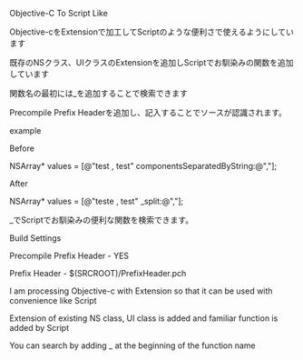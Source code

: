Objective-C To  Script Like

Objective-cをExtensionで加工してScriptのような便利さで使えるようにしています

既存のNSクラス、UIクラスのExtensionを追加しScriptでお馴染みの関数を追加しています

関数名の最初には_を追加することで検索できます

Precompile Prefix Headerを追加し、記入することでソースが認識されます。

example

Before

NSArray* values = [@"test , test" componentsSeparatedByString:@","];

After

NSArray* values = [@"teste , test" _split:@","];

_でScriptでお馴染みの便利な関数を検索できます。



Build Settings

Precompile Prefix Header - YES

Prefix Header - $(SRCROOT)/PrefixHeader.pch


I am processing Objective-c with Extension so that it can be used with convenience like Script

Extension of existing NS class, UI class is added and familiar function is added by Script

You can search by adding _ at the beginning of the function name
